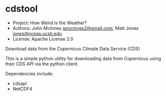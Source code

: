 # cdstool

- Project: How Weird is the Weather?
- Authors: John McInnes <jamcinnes2@gmail.com>, Matt Jones <jones@nceas.ucsb.edu>
- License: Apache License 2.0

Download data from the Copernicus Climate Data Service (CDS)

This is a simple python utility for downloading data from Copernicus using their CDS API via the python client.

Dependencies include:

- cdsapi
- NetCDF4

